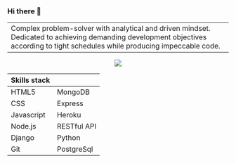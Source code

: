 ### Hi there 👋


<table>
<tr>
<td>
Complex problem-solver with analytical and driven mindset. Dedicated to achieving demanding development objectives according to tight schedules while producing impeccable code.
</td>
</tr>
</table>
<p align="center">
  <a href="https://skillicons.dev">
    <img src="https://skillicons.dev/icons?i=html,css,js,django,git,heroku,express,mongodb,postgres&perline=3" />
  </a>
</p>

| Skills stack|  |
| ----------- | ----------- |
| HTML5 | MongoDB |
| CSS | Express |
| Javascript | Heroku |
| Node.js| RESTful API |
| Django | Python |
| Git | PostgreSql |
<!--
**Arjybltrn/arjybltrn** is a ✨ _special_ ✨ repository because its `README.md` (this file) appears on your GitHub profile.

Here are some ideas to get you started:

- 🔭 I’m currently working on ...
- 🌱 I’m currently learning ...
- 👯 I’m looking to collaborate on ...
- 🤔 I’m looking for help with ...
- 💬 Ask me about ...
- 📫 How to reach me: ...
- 😄 Pronouns: ...
- ⚡ Fun fact: ...
-->
